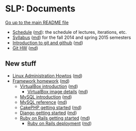 SLP: Documents
==============

[Go up to the main README file](../README.html)

- [Schedule](schedule.html) ([md](schedule.md)): the schedule of lectures, iterations, etc.
- [Syllabus](syllabus.html) ([md](syllabus.md)) for the fall 2014 and spring 2015 semesters
- [Introduction to git and github](git-intro.html) ([md](git-intro.md))
- [Git HW](hw-git.html) ([md](hw-git.html))




New stuff
---------

- [Linux Administration Howtos](linux-admin-howtos.html) ([md](linux-admin-howtos.md))
- [Framework homework](hw-frameworks.html) ([md](framework-hw.md))
    - [VirtualBox introduction](virtualbox-intro.html) ([md](virtualbox-intro.md))
        - [VirtualBox image details](virtualbox-image-details.html) ([md](virtualbox-image-details.md))
    - [MySQL introduction](mysql-intro.html) ([md](mysql-intro.md))
    - [MySQL reference](mysql-reference.html) ([md](mysql-reference.md))
    - [CakePHP getting started](cakephp-getting-started.html) ([md](cakephp-getting-started.md))
    - [Django getting started](django-getting-started.html) ([md](django-getting-started.md))
    - [Ruby on Rails getting started](rubyrails-getting-started.html) ([md](rubyrails-getting-started.md))
        - [Ruby on Rails deployment](rubyrails-deployment.html) ([md](rubyrails-deployment.md))
